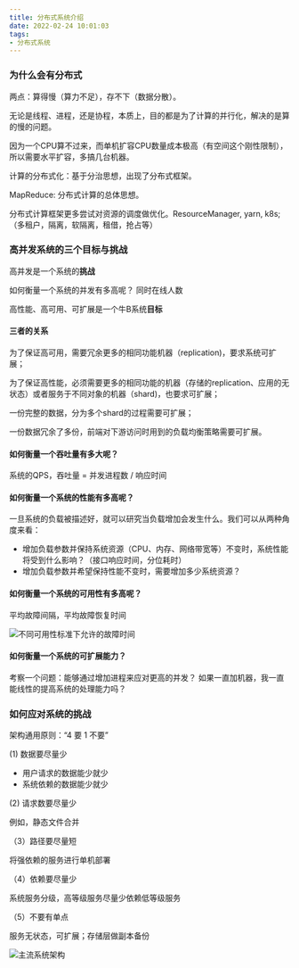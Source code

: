 ```yaml
---
title: 分布式系统介绍
date: 2022-02-24 10:01:03
tags:
- 分布式系统
---
```


### 为什么会有分布式

两点：算得慢（算力不足），存不下（数据分散）。

无论是线程、进程，还是协程，本质上，目的都是为了计算的并行化，解决的是算的慢的问题。

因为一个CPU算不过来，而单机扩容CPU数量成本极高（有空间这个刚性限制），所以需要水平扩容，多搞几台机器。

计算的分布式化：基于分治思想，出现了分布式框架。

MapReduce: 分布式计算的总体思想。

分布式计算框架更多尝试对资源的调度做优化。ResourceManager, yarn, k8s;
（多租户，隔离，软隔离，租借，抢占等）

### 高并发系统的三个目标与挑战

高并发是一个系统的**挑战**

如何衡量一个系统的并发有多高呢？ 同时在线人数

高性能、高可用、可扩展是一个牛B系统**目标**

#### 三者的关系

为了保证高可用，需要冗余更多的相同功能机器（replication)，要求系统可扩展；

为了保证高性能，必须需要更多的相同功能的机器（存储的replication、应用的无状态）或者服务于不同对象的机器（shard)，也要求可扩展；

一份完整的数据，分为多个shard的过程需要可扩展；

一份数据冗余了多份，前端对下游访问时用到的负载均衡策略需要可扩展。

#### 如何衡量一个吞吐量有多大呢？

系统的QPS，吞吐量 = 并发进程数 / 响应时间

#### 如何衡量一个系统的性能有多高呢？

一旦系统的负载被描述好，就可以研究当负载增加会发生什么。我们可以从两种角度来看：

- 增加负载参数并保持系统资源（CPU、内存、网络带宽等）不变时，系统性能将受到什么影响？（接口响应时间，分位耗时）
- 增加负载参数并希望保持性能不变时，需要增加多少系统资源？

#### 如何衡量一个系统的可用性有多高呢？  

平均故障间隔，平均故障恢复时间

![不同可用性标准下允许的故障时间](http://cdn.b5mang.com/202132011926.png)

#### 如何衡量一个系统的可扩展能力？

考察一个问题：能够通过增加进程来应对更高的并发？ 如果一直加机器，我一直能线性的提高系统的处理能力吗？

### 如何应对系统的挑战

架构通用原则：“4 要 1 不要”

(1) 数据要尽量少

- 用户请求的数据能少就少
- 系统依赖的数据能少就少

(2) 请求数要尽量少

例如，静态文件合并

（3）路径要尽量短

将强依赖的服务进行单机部署

（4）依赖要尽量少

系统服务分级，高等级服务尽量少依赖低等级服务

（5）不要有单点

服务无状态，可扩展；存储层做副本备份

![主流系统架构](https://vonng.gitbooks.io/ddia-cn/content/img/fig1-1.png)
